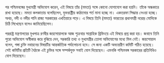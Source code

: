 পর পশ্চিমবঙ্গের মুখ্যমন্ত্রী অভিযোগ করেন, এই বিষয়ে তাঁর (মমতা) সঙ্গে কোনো যোগাযোগ করা হয়নি। তাঁকে অন্ধকারে রাখা হয়েছে। মমতা কলকাতায় বলেছিলেন, যুক্তরাষ্ট্রীয় কাঠামোর শর্ত মানা হচ্ছে না। একতরফা সিদ্ধান্ত নেওয়া হচ্ছে। অথচ, নদী ও নদীর পানি রাজ্য সরকারের এখতিয়ারে পড়ে। এ বিষয়ে তিনি (মমতা) ভারতের প্রধানমন্ত্রী নরেন্দ্র মোদিকে চিঠি লিখেছেন বলেও জানিয়েছিলেন।

পররাষ্ট্র মন্ত্রণালয়ের মুখপাত্র রণধীর জয়সোয়ালকে আজ শুক্রবার সাপ্তাহিক ব্রিফিংয়ে এই বিষয়ে প্রশ্ন করা হয়। জবাবে তিনি পুরো অভিযোগ অস্বীকার করে বুঝিয়ে দেন, সরকারি তথ্য ও মুখ্যমন্ত্রীর তোলা অভিযোগের মধ্যে মিল নেই। জয়সোয়াল বলেন, গঙ্গা চুক্তি নবায়নের বিষয়টির আন্তর্জাতিক পর্যালোচনা হবে। সে জন্য একটি অভ্যন্তরীণ কমিটি গঠিত হয়েছে। সেই কমিটির প্রতিটি বৈঠকে এই চুক্তির সঙ্গে সম্পর্কযুক্ত সবাই যোগ দিয়েছেন। এমনকি পশ্চিমবঙ্গ সরকারের প্রতিনিধিও যোগ দিয়েছেন।
